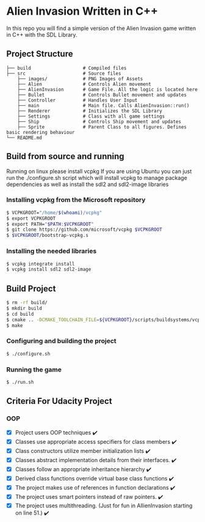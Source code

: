 # Alien Invasion Written in C++

In this repo you will find a simple version of the Alien Invasion game written in C++ with the SDL Library.

## Project Structure

    ├── build                   # Compiled files
    ├── src                     # Source files
        ├── images/             # PNG Images of Assets
        ├── Alien               # Controls Alien movement
        ├── AlienInvasion       # Game File. All the logic is located here
        ├── Bullet              # Controls Bullet movement and updates
        ├── Controller          # Handles User Input
        ├── main                # Main file. Calls AlienInvasion::run()
        ├── Renderer            # Initializes the SDL Library
        ├── Settings            # Class with all game settings
        ├── Ship                # Controls Ship movement and updates
        ├── Sprite              # Parent Class to all figures. Defines basic rendering behaviour
    └── README.md

## Build from source and running

Running on linux please install vcpkg
If you are using Ubuntu you can just run the ./configure.sh script which will install vcpkg to manage package dependencies as well as install the sdl2 and sdl2-image libraries

### Installing vcpkg from the Microsoft repository

```bash
$ VCPKGROOT="/home/$(whoami)/vcpkg"
$ export VCPKGROOT
$ export PATH="$PATH:$VCPKGROOT"
$ git clone https://github.com/microsoft/vcpkg $VCPKGROOT
$ $VCPKGROOT/bootstrap-vcpkg.s
```

### Installing the needed libraries

```bash
$ vcpkg integrate install
$ vcpkg install sdl2 sdl2-image
```

## Build Project
```bash
$ rm -rf build/
$ mkdir build
$ cd build
$ cmake .. -DCMAKE_TOOLCHAIN_FILE=${VCPKGROOT}/scripts/buildsystems/vcpkg.cmake
$ make
```

### Configuring and building the project

```bash
$ ./configure.sh
```

### Running the game

```bash
$ ./run.sh
```

## Criteria For Udacity Project

### OOP

- [x] Project users OOP techniques :heavy_check_mark:
- [x] Classes use appropriate access specifiers for class members :heavy_check_mark:
- [x] Class constructors utilize member initialization lists :heavy_check_mark:
- [x] Classes abstract implementation details from their interfaces. :heavy_check_mark:
- [x] Classes follow an appropriate inheritance hierarchy :heavy_check_mark:
- [x] Derived class functions override virtual base class functions :heavy_check_mark:
- [x] The project makes use of references in function declarations :heavy_check_mark:
- [x] The project uses smart pointers instead of raw pointers. :heavy_check_mark:
- [x] The project uses multithreading. (Just for fun in AllienInvasion starting on line 51.) :heavy_check_mark:
